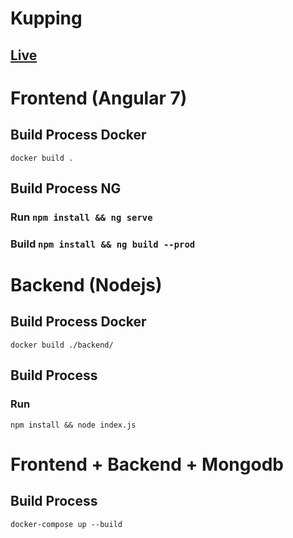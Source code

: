 # Kupping

## [Live](https://maiconspas.ngrok.io)

# Frontend (Angular 7)
## Build Process Docker
```docker build .```
## Build Process NG
### Run ```npm install && ng serve```
### Build ```npm install && ng build --prod```

# Backend (Nodejs)
## Build Process Docker
```docker build ./backend/```
## Build Process
### Run 
```npm install && node index.js```

# Frontend + Backend + Mongodb
## Build Process
```docker-compose up --build```
